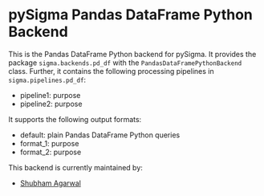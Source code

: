 



# pySigma Pandas DataFrame Python Backend

This is the Pandas DataFrame Python backend for pySigma. It provides the package `sigma.backends.pd_df` with the `PandasDataFramePythonBackend` class.
Further, it contains the following processing pipelines in `sigma.pipelines.pd_df`:

* pipeline1: purpose
* pipeline2: purpose

It supports the following output formats:

* default: plain Pandas DataFrame Python queries
* format_1: purpose
* format_2: purpose

This backend is currently maintained by:

* [Shubham Agarwal](https://github.com/blue-playground/)